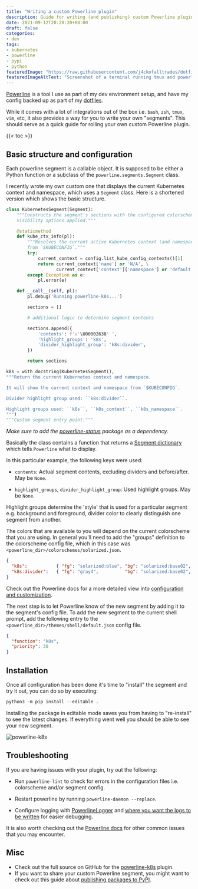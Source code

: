 ```yaml
---
title: "Writing a custom Powerline plugin"
description: Guide for writing (and publishing) custom Powerline plugins
date: 2021-09-12T20:20:20+08:00
draft: false
categories:
- dev
tags:
- kubernetes
- powerline
- pypi
- python
featuredImage: "https://raw.githubusercontent.com/j4ckofalltrades/dotfiles/master/assets/env.png"
featuredImageAltText: "Screenshot of a terminal running tmux and powerline"
---
```


[Powerline](https://github.com/powerline/powerline) is a tool I use as part of my dev environment setup, and have my config backed up as part of my [dotfiles](https://github.com/j4ckofalltrades/dotfiles).

While it comes with a lot of integrations out of the box i.e. `bash`, `zsh`, `tmux`, `vim`, etc, it also provides
a way for you to write your own "segments". This should serve as a quick guide for rolling your own custom Powerline plugin.

{{< toc >}}

## Basic structure and configuration

Each powerline segment is a callable object. It is supposed to be either a Python function or
a subclass of the `powerline.segments.Segment` class.

I recently wrote my own custom one that displays the current Kubernetes context and namespace,
which uses a `Segment` class. Here is a shortened version which shows the basic structure.

```python
class KubernetesSegment(Segment):
    """Constructs the segment's sections with the configured colorscheme and
    visibility options applied."""

    @staticmethod
    def kube_ctx_info(pl):
        """Resolves the current active Kubernetes context (and namespace)
        from `$KUBECONFIG`."""
        try:
            current_context = config.list_kube_config_contexts()[1]
            return current_context['name'] or 'N/A', \
                   current_context['context']['namespace'] or 'default'
        except Exception as e:
            pl.error(e)

    def __call__(self, pl):
        pl.debug('Running powerline-k8s...')

        sections = []

        # additional logic to determine segment contents

        sections.append({
            'contents': f'u'\U00002638' ',
            'highlight_groups': 'k8s',
            'divider_highlight_group': 'k8s:divider',
        })

        return sections

k8s = with_docstring(KubernetesSegment(),
"""Return the current Kubernetes context and namespace.

It will show the current context and namespace from `$KUBECONFIG`.

Divider highlight group used: ``k8s:divider``.

Highlight groups used: ``k8s``, ``k8s_context``, ``k8s_namespace``.
""")
"""Custom segment entry point."""
```

*Make sure to add the [powerline-status](https://pypi.org/project/powerline-status) package as a dependency.*

Basically the class contains a function that returns a [Segment dictionary](https://powerline.readthedocs.io/en/latest/develop/segments.html#segment-dictionary) which tells `Powerline` what to display.

In this particular example, the following keys were used:

- `contents`: Actual segment contents, excluding dividers and before/after.
May be `None`.

- `highlight_groups`, `divider_highlight_group`: Used highlight groups.  May be `None`.

Highlight groups determine the 'style' that is used for a particular segment e.g. background and foreground,
divider color to clearly distinguish one segment from another.

The colors that are available to you will depend on the current colorscheme that you are using. In general
you'll need to add the "groups" definition to the colorscheme config file, which in this case was
`<powerline_dir>/colorschemes/solarized.json`.

```json
{
  "k8s":           { "fg": "solarized:blue", "bg": "solarized:base02", "attrs": [] },
  "k8s:divider":   { "fg": "gray4",          "bg": "solarized:base02", "attrs": [] }
}
```

Check out the Powerline docs for a more detailed view into [configuration and customization](https://powerline.readthedocs.io/en/latest/configuration.html).

The next step is to let Powerline know of the new segment by adding it to the segment's config file.
To add the new segment to the current shell prompt, add the following entry to the `<powerline_dir>/themes/shell/default.json`
config file.

```json
{
  "function": "k8s",
  "priority": 30
}
```

## Installation

Once all configuration has been done it's time to "install" the segment and try it out, you can do so by executing:

```python
python3 -m pip install --editable .
```

Installing the package in editable mode saves you from having to "re-install" to see the latest changes.
If everything went well you should be able to see your new segment.

![powerline-k8s](https://res.cloudinary.com/j4ckofalltrades/image/upload/v1623588713/foss/powerline-k8s_uc0cxj.png)

## Troubleshooting

If you are having issues with your plugin, try out the following:

- Run `powerline-lint` to check for errors in the configuration files i.e.  colorscheme and/or segment config.

- Restart powerline by running `powerline-daemon --replace`.

- Configure logging with [PowerlineLogger](https://powerline.readthedocs.io/en/master/develop/segments.html#powerlinelogger-class) and [where you want the logs to be written](https://powerline.readthedocs.io/en/master/configuration/reference.html#config-common-log) for easier debugging.

It is also worth checking out the [Powerline docs](https://powerline.readthedocs.io/en/master/troubleshooting.html) for other common issues that you may encounter.

## Misc

- Check out the full source on GitHub for the [powerline-k8s](https://github.com/j4ckofalltrades/powerline-k8s) plugin.
- If you want to share your custom Powerline segment, you might want to check out this guide about [publishing packages to PyPI](/posts/pypi-publish/).
